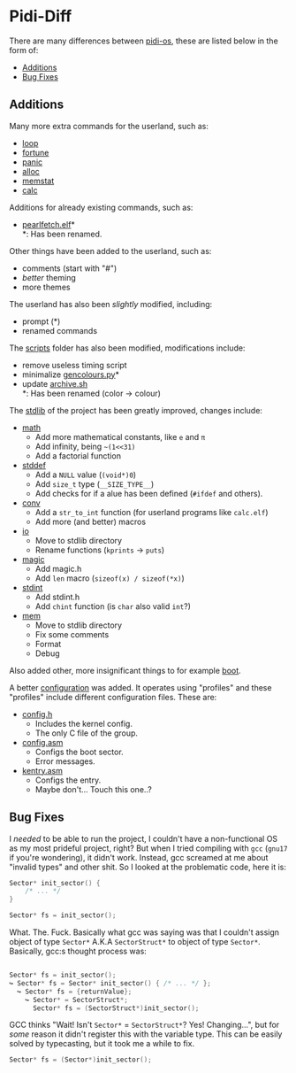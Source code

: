 # Pidi-Diff

There are many differences between [pidi-os](https://github.com/GandelXIV/pidi-os),
these are listed below in the form of:

* [Additions](#additions)
* [Bug Fixes](#bug-fixes)

## Additions

Many more extra commands for the userland, such as:
* [loop](https://github.com/ElisStaaf/pearlOS/blob/main/kernel/programs/loop.h)
* [fortune](https://github.com/ElisStaaf/pearlOS/blob/main/kernel/programs/fortune.h)
* [panic](https://github.com/ElisStaaf/pearlOS/blob/main/kernel/programs/panic.h)
* [alloc](https://github.com/ElisStaaf/pearlOS/blob/main/kernel/programs/alloc.h)
* [memstat](https://github.com/ElisStaaf/pearlOS/blob/main/kernel/programs/memstat.h)
* [calc](https://github.com/ElisStaaf/pearlOS/blob/main/kernel/programs/calc.h)

Additions for already existing commands, such as:
* [pearlfetch.elf](https://github.com/ElisStaaf/pearlOS/blob/main/kernel/programs/pearlfetch.h)\*  
\*: Has been renamed.

Other things have been added to the userland, such as:
* comments (start with "#")
* *better* theming
* more themes

The userland has also been *slightly* modified, including:
* prompt (\*)
* renamed commands

The [scripts](https://github.com/ElisStaaf/pearlOS/blob/main/scripts) folder has also been modified, 
modifications include:
* remove useless timing script 
* minimalize [gencolours.py](https://github.com/ElisStaaf/pearlOS/blob/main/scripts/gencolours.py)\*
* update [archive.sh](https://github.com/ElisStaaf/pearlOS/blob/main/scripts/archive.sh)  
\*: Has been renamed (color -> colour)

The [stdlib](https://github.com/ElisStaaf/pearlOS/blob/main/lib) of the project has been greatly
improved, changes include:
* [math](https://github.com/ElisStaaf/pearlOS/blob/main/lib/math.h)
  * Add more mathematical constants, like `e` and `π`
  * Add infinity, being `~(1<<31)`
  * Add a factorial function
* [stddef](https://github.com/ElisStaaf/pearlOS/blob/main/lib/stddef.h)
  * Add a `NULL` value (`(void*)0`)
  * Add `size_t` type (`__SIZE_TYPE__`)
  * Add checks for if a alue has been defined (`#ifdef` and others).
* [conv](https://github.com/ElisStaaf/pearlOS/blob/main/lib/conv.h)
  * Add a `str_to_int` function (for userland programs like `calc.elf`)
  * Add more (and better) macros
* [io](https://github.com/ElisStaaf/pearlOS/blob/main/lib/io.h)
  * Move to stdlib directory
  * Rename functions (`kprints` -> `puts`)
* [magic](https://github.com/ElisStaaf/pearlOS/blob/main/lib/magic.h)
  * Add magic.h
  * Add `len` macro (`sizeof(x) / sizeof(*x)`)
* [stdint](https://github.com/ElisStaaf/pearlOS/blob/main/lib/stdint.h)
  * Add stdint.h
  * Add `chint` function (is `char` also valid `int`?)
* [mem](https://github.com/ElisStaaf/pearlOS/blob/main/lib/mem.h)
  * Move to stdlib directory
  * Fix some comments
  * Format
  * Debug

Also added other, more insignificant things to for example
[boot](https://github.com/ElisStaaf/pearlOS/blob/main/boot).

A better [configuration](https://github.com/ElisStaaf/pearlOS/blob/main/config)
was added. It operates using "profiles" and these "profiles" include different
configuration files. These are:
* [config.h](https://github.com/ElisStaaf/pearlOS/blob/main/config/config.h)
  * Includes the kernel config.
  * The only C file of the group.
* [config.asm](https://github.com/ElisStaaf/pearlOS/blob/main/config/config.asm)
  * Configs the boot sector.
  * Error messages.
* [kentry.asm](https://github.com/ElisStaaf/pearlOS/blob/main/config/kentry.asm)
  * Configs the entry.
  * Maybe don't... Touch this one..?

## Bug Fixes

I *needed* to be able to run the project, I couldn't have a non-functional
OS as my most prideful project, right? But when I tried compiling with `gcc`
(`gnu17` if you're wondering), it didn't work. Instead, gcc screamed at me
about "invalid types" and other shit. So I looked at the problematic
code, here it is:
```c
Sector* init_sector() {
    /* ... */
}

Sector* fs = init_sector();
```
What. The. Fuck. Basically what gcc was saying was that I couldn't assign
object of type `Sector*` A.K.A `SectorStruct*` to object of type `Sector*`.
Basically, gcc:s thought process was:
```c

Sector* fs = init_sector();
↪ Sector* fs = Sector* init_sector() { /* ... */ };
  ↪ Sector* fs = {returnValue};
    ↪ Sector* = SectorStruct*;
      Sector* fs = (SectorStruct*)init_sector();
```
GCC thinks "Wait! Isn't `Sector*` = `SectorStruct*`? Yes! Changing...", but for
*some* reason it didn't register this with the variable type. This can be easily
solved by typecasting, but it took me a while to fix.
```c
Sector* fs = (Sector*)init_sector();
```